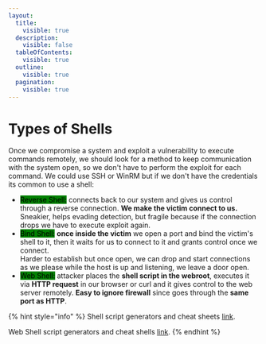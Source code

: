 ```yaml
---
layout:
  title:
    visible: true
  description:
    visible: false
  tableOfContents:
    visible: true
  outline:
    visible: true
  pagination:
    visible: true
---
```


# Types of Shells

Once we compromise a system and exploit a vulnerability to execute commands remotely, we should look for a method to keep communication with the system open, so we don't have to perform the exploit for each command. We could use SSH or WinRM but if we don't have the credentials its common to use a shell:

* <mark style="background-color:green;">Reverse Shell:</mark> connects back to our system and gives us control through a reverse connection. **We make the victim connect to us.** \
  Sneakier, helps evading detection, but fragile because if the connection drops we have to execute exploit again.
* <mark style="background-color:green;">Bind Shell:</mark> **once inside the victim** we open a port and bind the victim's shell to it, then it waits for us to connect to it and grants control once we connect. \
  Harder to establish but once open, we can drop and start connections as we please while the host is up and listening, we leave a door open.
* <mark style="background-color:green;">Web Shell:</mark> attacker places the **shell script in the webroot**, executes it via **HTTP request** in our browser or curl and it gives control to the web server remotely. **Easy to ignore firewall** since goes through the **same port as HTTP**.&#x20;

{% hint style="info" %}
Shell script generators and cheat sheets [link](../../../network-pentesting/get-shells-scripts.md).

Web Shell script generators and cheat shells [link](../../../web-app-pentesting/web-shells.md).
{% endhint %}

